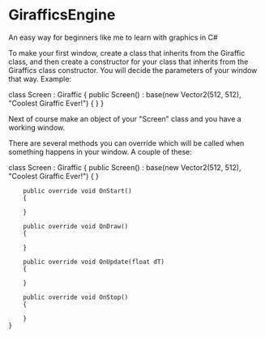 # GirafficsEngine
An easy way for beginners like me to learn with graphics in C#

To make your first window, create a class that inherits from the Giraffic class, and then create a constructor for your class that inherits from
the Giraffics class constructor. You will decide the parameters of your window that way. Example:

class Screen : Giraffic {
        public Screen() : base(new Vector2(512, 512), "Coolest Giraffic Ever!") { }
    }
    
Next of course make an object of your "Screen" class and you have a working window.

There are several methods you can override which will be called when something happens in your window. A couple of these:

class Screen : Giraffic {
        public Screen() : base(new Vector2(512, 512), "Coolest Giraffic Ever!") { }

        public override void OnStart()
        {
            
        }

        public override void OnDraw()
        {
            
        }

        public override void OnUpdate(float dT)
        {
            
        }

        public override void OnStop()
        {
            
        }
    }
    
